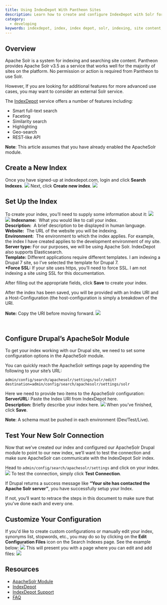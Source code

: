 ```yaml
---
title: Using IndexDepot With Pantheon Sites
description: Learn how to create and configure IndexDepot with Solr for advanced indexing features for your Drupal or WordPress sites.
category:
  - developing
keywords: indexdepot, index, index depot, solr, indexing, site content, full-text search, full text search, similarity search, highlight index, highlighting indexing, geo-search, geo search, additional indexing, additional index features, custom index
---
```

## Overview

Apache Solr is a system for indexing and searching site content. Pantheon provides Apache Solr v3.5 as a service that works well for the majority of sites on the platform. No permission or action is required from Pantheon to use Solr.

However, If you are looking for additional features for more advanced use cases, you may want to consider an external Solr service.  

The [IndexDepot](https://www.indexdepot.com/en/) service offers a number of features including:

- Smart full-text search
- Faceting
- Similarity search
- Highlighting
- Geo-search
- REST-like API

<div class="alert alert-info" role="alert">
<strong>Note</strong>: This article assumes that you have already enabled the ApacheSolr module.</div>

## Create a New Index

Once you have signed-up at indexdepot.com, login and click **Search Indexes**.
 ![](/source/docs/assets/images/desk_images/272823.png)
Next, click **Create new index**.
 ![](/source/docs/assets/images/desk_images/272825.png)

## Set Up the Index

To create your index, you’ll need to supply some information about it:
![](/source/docs/assets/images/desk_images/272830.png)  
 ![](/source/docs/assets/images/desk_images/272831.png)
**Indexname:**  What you would like to call your index.  
**Description:**  A brief description to be displayed in human language.  
**Website:**  The URL of the website you will be indexing.  
**Environment:**  The environment to which the index applies. For example, the index I have created applies to the development environment of my site.  
**Server type:** For our purposes, we will be using Apache Solr. IndexDepot also supports Elasticsearch.  
**Template:** Different applications require different templates. I am indexing a Drupal 7 site, so I’ve selected the template for Drupal 7.  
**\*Force SSL:** If your site uses https, you’ll need to force SSL. I am not indexing a site using SSL for this documentation.

After filling out the appropriate fields, click **Save** to create your index.

After the index has been saved, you will be provided with an Index URI and a Host-Configuration (the host-configuration is simply a breakdown of the URI.

**Note:** Copy the URI before moving forward.
 ![](/source/docs/assets/images/desk_images/272832.png)

 

## Configure Drupal’s ApacheSolr Module

To get your index working with our Drupal site, we need to set some configuration options in the ApacheSolr module.

You can quickly reach the ApacheSolr settings page by appending the following to your site’s URL:

```
admin/config/search/apachesolr/settings/solr/edit?destination=admin/config/search/apachesolr/settings/solr
```

Here we need to provide two items to the ApacheSolr configuration:  
**ServerURL:** Paste the Index URI from IndexDepot here.  
**Description:** Briefly describe your index here.
 ![](/source/docs/assets/images/desk_images/272833.png)
When you’ve finished, click **Save**.

<div class="alert alert-warning" role="alert">
<strong>Note</strong>: A schema must be pushed in each environment (Dev/Test/Live).</div>

## Test Your New Solr Connection

Now that we’ve created our index and configured our ApacheSolr Drupal module to point to our new index, we’ll want to test the connection and make sure ApacheSolr can communicate with the IndexDepot Solr index.

Head to `admin/config/search/apachesolr/settings` and click on your index.
 ![](/source/docs/assets/images/desk_images/272843.png)
To test the connection, simply click **Test Connection**.

If Drupal returns a success message like **“Your site has contacted the Apache Solr server”**, you have successfully setup your Index.

If not, you’ll want to retrace the steps in this document to make sure that you’ve done each and every one.

## Customize Your Configuration

If you'd like to create custom configurations or manually edit your index, synonyms list, stopwords, etc., you may do so by clicking on the **Edit Configuration Files** icon on the Search Indexes page. See the example below:
 ![](/source/docs/assets/images/desk_images/275362.png)
This will present you with a page where you can edit and add files:
 ![](/source/docs/assets/images/desk_images/275363.png)​
## Resources

- [ApacheSolr Module](https://drupal.org/project/apachesolr) 
- [IndexDepot](https://www.indexdepot.com/en)
- [IndexDepot Support](https://www.indexdepot.com/en/faq)
- [FAQ](/docs/articles/frequently-asked-questions)
